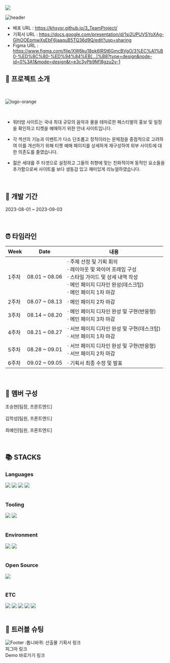 <a href="https://hits.seeyoufarm.com"><img src="https://hits.seeyoufarm.com/api/count/incr/badge.svg?url=https%3A%2F%2Fgithub.com%2Fkhsysr%2F3_TeamProject&count_bg=%23000000&title_bg=%2334C9EE&icon=reverbnation.svg&icon_color=%23E7E7E7&title=Github&edge_flat=false"/></a>

![header](https://capsule-render.vercel.app/api?type=waving&color=34C9EE&text=WEBSITE%20RENEWAL%20PROJECT%20&animation=twinkling&fontSize=20&fontAlignY=33&fontAlign=80&height=250&fontColor=d6ace6&desc=%20WATER%20BOMB&descAlignY=55&descAlign=70&descSize=75&rotate=-6
)

- 배포 URL :  https://khsysr.github.io/3_TeamProject/
- 기획서 URL : https://docs.google.com/presentation/d/1si2UPUVSYoXAg-GIhOOEpmwXsEbF6jaaquB5TQ36d9Q/edit?usp=sharing
- Figma URL : https://www.figma.com/file/XW6ku18pk6lRSt6GmcBVgO/3%EC%A1%B0-%ED%8C%80-%ED%94%84%EB[…]%B8?type=design&node-id=0%3A1&mode=design&t=e3c3yPb9M18gzu2y-1

## 🙋 프로젝트 소개

<br>

![logo-orange](https://github.com/khsysr/3_TeamProject/assets/139949169/d6c87cda-6a67-41f7-aaf0-187f7b5b2904)

<br>

- 워터밤 사이트는 국내 최대 규모의 음악과 물을 테마로한 페스티벌의 홍보 및 일정을 확인하고 티켓을 예매하기 위한 안내 사이트입니다.

- 각 섹션의 기능과 이벤트가 다소 단조롭고 정적이라는 문제점을 중점적으로 고려하여 이를 개선하기 위해 티켓 예매 페이지를 상세하게 재구성하여 외부 사이트에 대한 의존도를 줄였습니다.

- 젊은 세대를 주 타겟으로 설정하고 그들의 취향에 맞는 친화적이며 동적인 요소들을 추가함으로써 사이트를 보다 생동감 있고 재미있게 리뉴얼하였습니다.

<br>

## 📆 개발 기간

2023-08-01 ~ 2023-09-03

<br>

## ⏰ 타임라인

| Week |   Date  | 내용 |
| ------ | -- |----------- |
| 1주차 |  08.01 ~ 08.06  |· 주제 선정 및 기획 회의<br>· 레이아웃 및 와이어 프레임 구성<br>· 스타일 가이드 및 상세 내역 작성<br>· 메인 페이지 디자인 완성(데스크탑)<br>· 메인 페이지 1차 마감 |
| 2주차 |  08.07 ~ 08.13  |· 메인 페이지 2차 마감|
| 3주차 |  08.14 ~ 08.20  |· 메인 페이지 디자인 완성 및 구현(반응형)<br>· 메인 페이지 3차 마감  |
| 4주차 |  08.21 ~ 08.27  |· 서브 페이지 디자인 완성 및 구현(데스크탑)<br>· 서브 페이지 1차 마감 |
| 5주차 |  08.28 ~ 09.01  |· 서브 페이지 디자인 완성 및 구현(반응형)<br>· 서브 페이지 2차 마감   |
| 6주차 |  09.02 ~ 09.05  |· 기획서 최종 수정 및 발표|

<br>

## 👬 멤버 구성

조승현[팀장, 프론트엔드]
<br>
<br>
김학성[팀원, 프론트엔드]
<br>
<br>
최예인[팀원, 프론트엔드]

<br>

## 📚 STACKS

<div>
<h3>Languages</h3>
<img src="https://img.shields.io/badge/-HTML5-E34F26?style=flat&logo=HTML5&logoColor=white"/>
<img src="https://img.shields.io/badge/-CSS3-1572B6?style=flat&logo=CSS3&logoColor=white"/>
<img src="https://img.shields.io/badge/-JavaScript-F7DF1E?style=flat&logo=JavaScript&logoColor=white"/>
<img src="https://img.shields.io/badge/-jQuery-0769AD?style=flat&logo=jQuery&logoColor=white"/>
</div>
<br>
<div>
<h3>Tooling</h3>
<img src="https://img.shields.io/badge/-GitHub-181717?style=flat&logo=GitHub&logoColor=white"/> 
<img src="https://img.shields.io/badge/-Git-F05032?style=flat&logo=Git&logoColor=white"/>
</div>
<br>
<div>
<h3>Environment</h3>
<img src="https://img.shields.io/badge/-Windows10-0078D6?style=flat&logo=Windows&logoColor=white"/>
<img src="https://img.shields.io/badge/-macOS-000000?style=flat&logo=macOS&logoColor=white"/>
</div>
<br>
<div>
<h3>Open Source</h3>
<img src="https://img.shields.io/badge/-Naver-03C75A?style=flat&logo=Naver&logoColor=white"/> 
</div>
<br>
<div>
<h3>ETC</h3>
<img src="https://img.shields.io/badge/-Slack-4A154B?style=flat&logo=Slack&logoColor=white"/>
<img src="https://img.shields.io/badge/-Notion-000000?style=flat&logo=Notion&logoColor=white"/>
<img src="https://img.shields.io/badge/-Figma-F24E1E?style=flat&logo=Figma&logoColor=white"/>
<img src="https://img.shields.io/badge/-Adobe Photoshop-31A8FF?style=flat&logo=Adobe Photoshop&logoColor=white"/>
<img src="https://img.shields.io/badge/-Adobe Illustrator-FF9A00?style=flat&logo=Adobe Illustrator&logoColor=white"/>
</div>

<br>

## 🌟  트러블 슈팅


![Footer](https://capsule-render.vercel.app/api?type=waving&color=34C9EE&height=150&section=footer)
:톱니바퀴: 산출물
기획서 링크<br>
피그마 링크<br>
Demo 바로가기 링크
